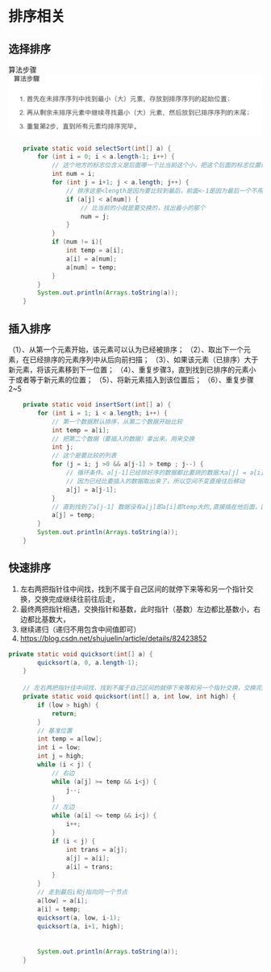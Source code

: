 # 排序相关

## 选择排序

算法步骤
![](/技术学习流程/代码/pic/2023-04-10-14-45-22.png)
```java
    private static void selectSort(int[] a) {
        for (int i = 0; i < a.length-1; i++) {
            // 这个地方的标志位含义是后面哪一个比当前这个小，把这个后面的标志位置记录出来
            int num = i;
            for (int j = i+1; j < a.length; j++) {
                // 排序这里<length是因为要比较到最后，前面<-1是因为最后一个不用拿出来再做比较
                if (a[j] < a[num]) {
                    // 比当前的小就是要交换的，找出最小的那个
                    num = j;
                }
            }
            if (num != i){
                int temp = a[i];
                a[i] = a[num];
                a[num] = temp;
            }
        }
        System.out.println(Arrays.toString(a));
    }
```

## 插入排序
（1）、从第一个元素开始，该元素可以认为已经被排序；
（2）、取出下一个元素，在已经排序的元素序列中从后向前扫描；
（3）、如果该元素（已排序）大于新元素，将该元素移到下一位置；
（4）、重复步骤3，直到找到已排序的元素小于或者等于新元素的位置；
（5）、将新元素插入到该位置后；
（6）、重复步骤2~5

```java
    private static void insertSort(int[] a) {
        for (int i = 1; i < a.length; i++) {
            // 第一个数据默认排序，从第二个数据开始比较
            int temp = a[i];
            // 把第二个数据（要插入的数据）拿出来。用来交换
            int j;
            // 这个是要比较的列表
            for (j = i; j >0 && a[j-1] > temp ; j--) {
                // 循环条件。a[j-1]已经排好序的数据都比要排的数据大a[j] = a[i] = temp，则一直往前找，期间，将比他大的数据往后移动一位
                // 因为已经比要插入的数据取出来了，所以空间不变直接往后移动
                a[j] = a[j-1];
            }
            // 直到找到了a[j-1] 数据没有a[j]即a[i]即temp大的,直接插在他后面，因为他后面其他数据都往后排了
            a[j] = temp;
        }
        System.out.println(Arrays.toString(a));
    }
```

## 快速排序

1. 左右两把指针往中间找，找到不属于自己区间的就停下来等和另一个指针交换，交换完成继续往前往后走，
2. 最终两把指针相遇，交换指针和基数，此时指针（基数）左边都比基数小，右边都比基数大，
3. 继续递归（递归不用包含中间值即可）
4. https://blog.csdn.net/shujuelin/article/details/82423852

```java
private static void quicksort(int[] a) {
        quicksort(a, 0, a.length-1);
    }

    // 左右两把指针往中间找，找到不属于自己区间的就停下来等和另一个指针交换，交换完成继续往前往后走，最终两把指针相遇，交换指针和基数，此时指针（基数）左边都比基数小，右边都比基数大，继续递归（递归不用包含中间值即可）
    private static void quicksort(int[] a, int low, int high) {
        if (low > high) {
            return;
        }
        // 基准位置
        int temp = a[low];
        int i = low;
        int j = high;
        while (i < j) {
            // 右边
            while (a[j] >= temp && i<j) {
                j--;
            }
            // 左边
            while (a[i] <= temp && i<j) {
                i++;
            }
            if (i < j) {
                int trans = a[j];
                a[j] = a[i];
                a[i] = trans;
            }
        }
        // 走到最后i和j指向同一个节点
        a[low] = a[i];
        a[i] = temp;
        quicksort(a, low, i-1);
        quicksort(a, i+1, high);


        System.out.println(Arrays.toString(a));
    }
```